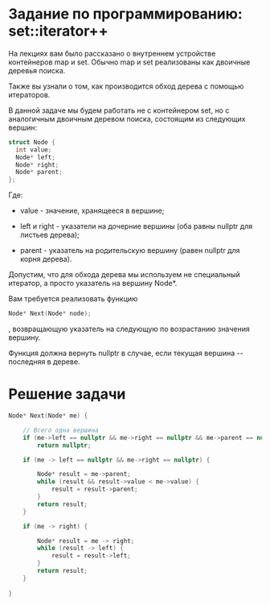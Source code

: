 # Задание по программированию: set::iterator++

На лекциях вам было рассказано о внутреннем устройстве контейнеров map и set. Обычно map и set реализованы как двоичные деревья поиска.

Также вы узнали о том, как производится обход дерева с помощью итераторов.

В данной задаче мы будем работать не с контейнером set, но с аналогичным двоичным деревом поиска, состоящим из следующих вершин:

```c++
struct Node {
  int value;
  Node* left;
  Node* right;
  Node* parent;
};
```

Где:

* value - значение, хранящееся в вершине;

* left и right - указатели на дочерние вершины (оба равны nullptr для листьев дерева);

* parent - указатель на родительскую вершину (равен nullptr для корня дерева).

Допустим, что для обхода дерева мы используем не специальный итератор, а просто указатель на вершину Node*.

Вам требуется реализовать функцию

```c++
Node* Next(Node* node);
```
, возвращающую указатель на следующую по возрастанию значения вершину.

Функция должна вернуть nullptr в случае, если текущая вершина -- последняя в дереве.

# Решение задачи

```c++
Node* Next(Node* me) {

    // Всего одна вершина
    if (me->left == nullptr && me->right == nullptr && me->parent == nullptr)
        return nullptr;

    if (me -> left == nullptr && me->right == nullptr) {

        Node* result = me->parent;
        while (result && result->value < me->value) {
            result = result->parent;
        }
        return result;
    }

    if (me -> right) {

        Node* result = me -> right;
        while (result -> left) {
            result = result->left;
        }
        return result;
    }
    
}
```
